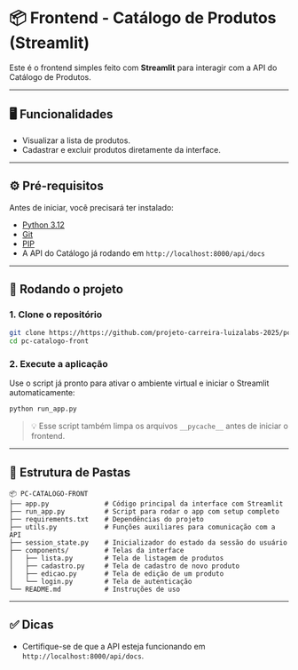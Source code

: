 # 📦 Frontend - Catálogo de Produtos (Streamlit)

Este é o frontend simples feito com **Streamlit** para interagir com a API do Catálogo de Produtos.

---

## 🖥️ Funcionalidades

- Visualizar a lista de produtos.
- Cadastrar e excluir produtos diretamente da interface.

---

## ⚙️ Pré-requisitos

Antes de iniciar, você precisará ter instalado:

- [Python 3.12](https://www.python.org/downloads/)
- [Git](https://git-scm.com/)
- [PIP](https://pip.pypa.io/)
- A API do Catálogo já rodando em `http://localhost:8000/api/docs`

---

## 🚀 Rodando o projeto

### 1. Clone o repositório

```bash
git clone https://https://github.com/projeto-carreira-luizalabs-2025/pc-catalogo.git
cd pc-catalogo-front
```

### 2. Execute a aplicação

Use o script já pronto para ativar o ambiente virtual e iniciar o Streamlit automaticamente:

```bash
python run_app.py
```

> 💡 Esse script também limpa os arquivos `__pycache__` antes de iniciar o frontend.

---

## 📁 Estrutura de Pastas

```
📦 PC-CATALOGO-FRONT
├── app.py              # Código principal da interface com Streamlit
├── run_app.py          # Script para rodar o app com setup completo
├── requirements.txt    # Dependências do projeto
├── utils.py            # Funções auxiliares para comunicação com a API
├── session_state.py    # Inicializador do estado da sessão do usuário
├── components/         # Telas da interface
│   ├── lista.py        # Tela de listagem de produtos
│   ├── cadastro.py     # Tela de cadastro de novo produto
│   ├── edicao.py       # Tela de edição de um produto
│   └── login.py        # Tela de autenticação
└── README.md           # Instruções de uso
```

---

## ✅ Dicas

- Certifique-se de que a API esteja funcionando em `http://localhost:8000/api/docs`.